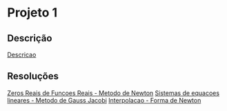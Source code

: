 # Projeto 1

## Descrição
[Descricao](/projeto-p1.pdf)

## Resoluções
[Zeros Reais de Funcoes Reais - Metodo de Newton](/C2-Metodo-de-Newton.m)
[Sistemas de equacoes lineares - Metodo de Gauss Jacobi](/C3-Metodo-de-Gauss-Jacobi.m)
[Interpolacao - Forma de Newton](/C5-Forma-de-Newton.m)
